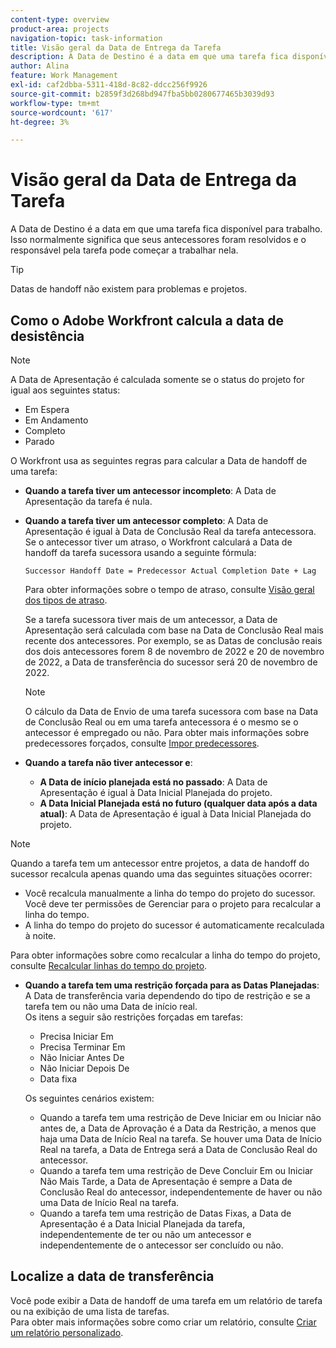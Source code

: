 ```yaml
---
content-type: overview
product-area: projects
navigation-topic: task-information
title: Visão geral da Data de Entrega da Tarefa
description: A Data de Destino é a data em que uma tarefa fica disponível para trabalho. Isso normalmente significa que seus antecessores foram resolvidos e o responsável pela tarefa pode começar a trabalhar nela.
author: Alina
feature: Work Management
exl-id: caf2dbba-5311-418d-8c82-ddcc256f9926
source-git-commit: b2859f3d268bd947fba5bb0280677465b3039d93
workflow-type: tm+mt
source-wordcount: '617'
ht-degree: 3%

---
```


# Visão geral da Data de Entrega da Tarefa

A Data de Destino é a data em que uma tarefa fica disponível para trabalho. Isso normalmente significa que seus antecessores foram resolvidos e o responsável pela tarefa pode começar a trabalhar nela.

>[!TIP]
>
>Datas de handoff não existem para problemas e projetos.

## Como o Adobe Workfront calcula a data de desistência

>[!NOTE]
>
>A Data de Apresentação é calculada somente se o status do projeto for igual aos seguintes status:
>
>* Em Espera
>* Em Andamento
>* Completo
>* Parado
>


O Workfront usa as seguintes regras para calcular a Data de handoff de uma tarefa:

* **Quando a tarefa tiver um antecessor incompleto**: A Data de Apresentação da tarefa é nula.
* **Quando a tarefa tiver um antecessor completo**: A Data de Apresentação é igual à Data de Conclusão Real da tarefa antecessora. Se o antecessor tiver um atraso, o Workfront calculará a Data de handoff da tarefa sucessora usando a seguinte fórmula:

   `Successor Handoff Date = Predecessor Actual Completion Date + Lag`

   Para obter informações sobre o tempo de atraso, consulte [Visão geral dos tipos de atraso](../use-prdcssrs/lag-types.md).

   Se a tarefa sucessora tiver mais de um antecessor, a Data de Apresentação será calculada com base na Data de Conclusão Real mais recente dos antecessores. Por exemplo, se as Datas de conclusão reais dos dois antecessores forem 8 de novembro de 2022 e 20 de novembro de 2022, a Data de transferência do sucessor será 20 de novembro de 2022.

   >[!NOTE]
   >
   >   O cálculo da Data de Envio de uma tarefa sucessora com base na Data de Conclusão Real ou em uma tarefa antecessora é o mesmo se o antecessor é empregado ou não. Para obter mais informações sobre predecessores forçados, consulte [Impor predecessores](../use-prdcssrs/enforced-predecessors.md).


* **Quando a tarefa não tiver antecessor e**:

   * **A Data de início planejada está no passado**: A Data de Apresentação é igual à Data Inicial Planejada do projeto.
   * **A Data Inicial Planejada está no futuro (qualquer data após a data atual)**: A Data de Apresentação é igual à Data Inicial Planejada do projeto.

>[!NOTE]
>
>Quando a tarefa tem um antecessor entre projetos, a data de handoff do sucessor recalcula apenas quando uma das seguintes situações ocorrer:
>
>* Você recalcula manualmente a linha do tempo do projeto do sucessor. Você deve ter permissões de Gerenciar para o projeto para recalcular a linha do tempo.
>* A linha do tempo do projeto do sucessor é automaticamente recalculada à noite.
>
>Para obter informações sobre como recalcular a linha do tempo do projeto, consulte [Recalcular linhas do tempo do projeto](../../../manage-work/projects/manage-projects/recalculate-project-timeline.md).

* **Quando a tarefa tem uma restrição forçada para as Datas Planejadas**: A Data de transferência varia dependendo do tipo de restrição e se a tarefa tem ou não uma Data de início real.\
   Os itens a seguir são restrições forçadas em tarefas:

   * Precisa Iniciar Em
   * Precisa Terminar Em
   * Não Iniciar Antes De
   * Não Iniciar Depois De
   * Data fixa

   Os seguintes cenários existem:

   * Quando a tarefa tem uma restrição de Deve Iniciar em ou Iniciar não antes de, a Data de Aprovação é a Data da Restrição, a menos que haja uma Data de Início Real na tarefa. Se houver uma Data de Início Real na tarefa, a Data de Entrega será a Data de Conclusão Real do antecessor.
   * Quando a tarefa tem uma restrição de Deve Concluir Em ou Iniciar Não Mais Tarde, a Data de Apresentação é sempre a Data de Conclusão Real do antecessor, independentemente de haver ou não uma Data de Início Real na tarefa.
   * Quando a tarefa tem uma restrição de Datas Fixas, a Data de Apresentação é a Data Inicial Planejada da tarefa, independentemente de ter ou não um antecessor e independentemente de o antecessor ser concluído ou não.


## Localize a data de transferência

Você pode exibir a Data de handoff de uma tarefa em um relatório de tarefa ou na exibição de uma lista de tarefas.\
Para obter mais informações sobre como criar um relatório, consulte [Criar um relatório personalizado](../../../reports-and-dashboards/reports/creating-and-managing-reports/create-custom-report.md).
